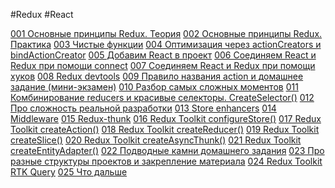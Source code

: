 #Redux #React 

[001 Основные принципы Redux. Теория](001%20Основные%20принципы%20Redux.%20Теория.md)
[002 Основные принципы Redux. Практика](002%20Основные%20принципы%20Redux.%20Практика.md)
[003 Чистые функции](003%20Чистые%20функции.md)
[004 Оптимизация через actionCreators и bindActionCreator](004%20Оптимизация%20через%20actionCreators%20и%20bindActionCreator.md)
[005 Добавим React в проект](005%20Добавим%20React%20в%20проект.md)
[006 Соединяем React и Redux при помощи connect](006%20Соединяем%20React%20и%20Redux%20при%20помощи%20connect.md)
[007 Соединяем React и Redux при помощи хуков](007%20Соединяем%20React%20и%20Redux%20при%20помощи%20хуков.md)
[008 Redux devtools](008%20Redux%20devtools.md)
[009 Правило названия action и домашнее задание (мини-экзамен)](009%20Правило%20названия%20action%20и%20домашнее%20задание%20(мини-экзамен).md)
[010 Разбор самых сложных моментов](010%20Разбор%20самых%20сложных%20моментов.md)
[011 Комбинирование reducers и красивые селекторы. CreateSelector()](011%20Комбинирование%20reducers%20и%20красивые%20селекторы.%20CreateSelector().md)
[012 Про сложность реальной разработки](012%20Про%20сложность%20реальной%20разработки.md)
[013 Store enhancers](013%20Store%20enhancers.md)
[014 Middleware](014%20Middleware.md)
[015 Redux-thunk](015%20Redux-thunk.md)
[016 Redux Toolkit configureStore()](016%20Redux%20Toolkit%20configureStore().md)
[017 Redux Toolkit createAction()](017%20Redux%20Toolkit%20createAction().md)
[018 Redux Toolkit createReducer()](018%20Redux%20Toolkit%20createReducer().md)
[019 Redux Toolkit createSlice()](019%20Redux%20Toolkit%20createSlice().md)
[020 Redux Toolkit createAsyncThunk()](020%20Redux%20Toolkit%20createAsyncThunk().md)
[021 Redux Toolkit createEntityAdapter()](021%20Redux%20Toolkit%20createEntityAdapter().md)
[022 Подводные камни домашнего задания](022%20Подводные%20камни%20домашнего%20задания.md)
[023 Про разные структуры проектов и закрепление материала](023%20Про%20разные%20структуры%20проектов%20и%20закрепление%20материала.md)
[024 Redux Toolkit RTK Query](024%20Redux%20Toolkit%20RTK%20Query.md)
[025 Что дальше](025%20Что%20дальше.md)